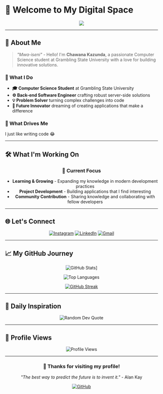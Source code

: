 # 👋 Welcome to My Digital Space

<div align="center">
  <img src="https://readme-typing-svg.vercel.app/?lines=Hello%2C%20I'm%20Chawana!;Computer%20Science%20Student;Back-end%20Software%20Engineer;Passionate%20about%20creating%20amazing%20applications&center=true&width=500&height=50">
</div>

---

## 🚀 About Me

> _"Mwa-iseni"_ - Hello! I'm **Chawana Kazunda**, a passionate Computer Science student at Grambling State University with a love for building innovative solutions.

### 🎯 What I Do

- **🎓 Computer Science Student** at Grambling State University
- **⚙️ Back-end Software Engineer** crafting robust server-side solutions
- **💡 Problem Solver** turning complex challenges into code
- **🚀 Future Innovator** dreaming of creating applications that make a difference

### 🌟 What Drives Me

I just like writing code 😂

---

## 🛠️ What I'm Working On

<div align="center">
  
  ### 🎯 Current Focus
  - **Learning & Growing** - Expanding my knowledge in modern development practices
  - **Project Development** - Building applications that I find interesting
  - **Community Contribution** - Sharing knowledge and collaborating with fellow developers
  
</div>

---

## 🌐 Let's Connect

<div align="center">
  
  [![Instagram](https://img.shields.io/badge/Instagram-%23E4405F.svg?style=for-the-badge&logo=Instagram&logoColor=white)](https://instagram.com/@kazundachawana)
  [![LinkedIn](https://img.shields.io/badge/LinkedIn-%230077B5.svg?style=for-the-badge&logo=linkedin&logoColor=white)](https://linkedin.com/in/www.linkedin.com/in/chawanakazunda)
  [![Gmail](https://img.shields.io/badge/Gmail-D14836?style=for-the-badge&logo=gmail&logoColor=white)](mailto:kazundachawana@gmail.com)
  
</div>

---

## 📈 My GitHub Journey

<div align="center">
  
  ![GitHub Stats](https://github-readme-stats.vercel.app/api?username=Ccleveland09ner&theme=dark)]
  
  ![Top Languages](https://github-readme-stats.vercel.app/api/top-langs/?username=Ccleveland09ner&theme=radical&hide_border=true&layout=compact)
  
  [![GitHub Streak](https://streak-stats.demolab.com/?user=Ccleveland09ner&theme=dark)](https://git.io/streak-stats)
  
</div>

---

## 💭 Daily Inspiration

<div align="center">
  
  ![Random Dev Quote](https://quotes-github-readme.vercel.app/api?type=horizontal&theme=radical)
  
</div>

---

## 🎨 Profile Views

<div align="center">
  
  ![Profile Views](https://visitcount.itsvg.in/api?id=Ccleveland09ner&icon=6&color=0)
  
</div>

---

<div align="center">
  
  ### 🌟 Thanks for visiting my profile!
  
  *"The best way to predict the future is to invent it."* - Alan Kay
  
  [![GitHub](https://img.shields.io/badge/GitHub-100000?style=for-the-badge&logo=github&logoColor=white)](https://github.com/Ccleveland09ner)
  
</div>
